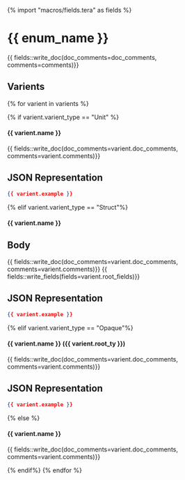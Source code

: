 {% import "macros/fields.tera" as fields %}

# {{ enum_name }}
{{ fields::write_doc(doc_comments=doc_comments, comments=comments)}}

## Varients
{% for varient in varients %}

{% if varient.varient_type == "Unit" %}
#### {{ varient.name }}  
{{ fields::write_doc(doc_comments=varient.doc_comments, comments=varient.comments)}}
## JSON Representation
```json
{{ varient.example }}
```
{% elif varient.varient_type == "Struct"%}
#### {{ varient.name }}  
## Body
{{ fields::write_doc(doc_comments=varient.doc_comments, comments=varient.comments)}}
{{ fields::write_fields(fields=varient.root_fields)}}
## JSON Representation
```json
{{ varient.example }}
```

{% elif varient.varient_type == "Opaque"%}
#### {{ varient.name }} ({{ varient.root_ty }})  
{{ fields::write_doc(doc_comments=varient.doc_comments, comments=varient.comments)}}
## JSON Representation
```json
{{ varient.example }}
```

{% else %}
#### {{ varient.name }}  
{{ fields::write_doc(doc_comments=varient.doc_comments, comments=varient.comments)}}

{% endif%}
{% endfor %}
